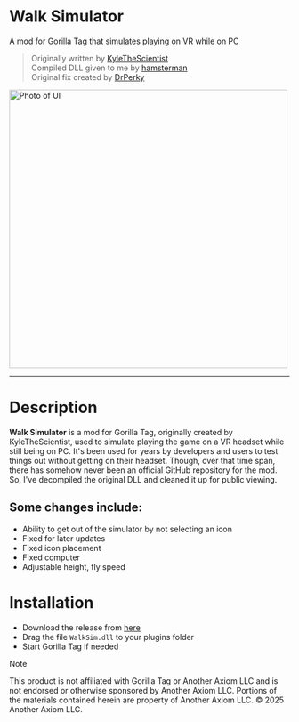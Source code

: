 ﻿
# Walk Simulator

A mod for Gorilla Tag that simulates playing on VR while on PC

> Originally written by [KyleTheScientist](https://github.com/KyleTheScientist)  
> Compiled DLL given to me by [hamsterman](https://guns.lol/hamstermanrexon)  
> Original fix created by [DrPerky](https://github.com/DrPerkyLegit)

<img src=https://i.imgur.com/12qNbCt.png width="500px" alt="Photo of UI">

---

# Description

**Walk Simulator** is a mod for Gorilla Tag, originally created by KyleTheScientist, used to simulate playing the game on a VR headset while still being on PC. It's been used for years by developers and users to test things out without getting on their headset. Though, over that time span, there has somehow never been an official GitHub repository for the mod. So, I've decompiled the original DLL and cleaned it up for public viewing.

## Some changes include:
- Ability to get out of the simulator by not selecting an icon
- Fixed for later updates
- Fixed icon placement
- Fixed computer
- Adjustable height, fly speed

# Installation

- Download the release from [here](https://github.com/iiDk-the-actual/WalkSim/releases/latest)
- Drag the file `WalkSim.dll` to your plugins folder
- Start Gorilla Tag if needed

> [!NOTE]
> This product is not affiliated with Gorilla Tag or Another Axiom LLC and is not endorsed or otherwise sponsored by Another Axiom LLC. Portions of the materials contained herein are property of Another Axiom LLC. © 2025 Another Axiom LLC.
